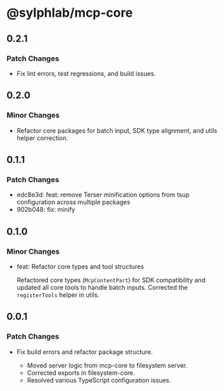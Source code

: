 # @sylphlab/mcp-core

## 0.2.1

### Patch Changes

- Fix lint errors, test regressions, and build issues.

## 0.2.0

### Minor Changes

- Refactor core packages for batch input, SDK type alignment, and utils helper correction.

## 0.1.1

### Patch Changes

- edc8e3d: feat: remove Terser minification options from tsup configuration across multiple packages
- 902b048: fix: minify

## 0.1.0

### Minor Changes

- feat: Refactor core types and tool structures

  Refactored core types (`McpContentPart`) for SDK compatibility and updated all core tools to handle batch inputs. Corrected the `registerTools` helper in utils.

## 0.0.1

### Patch Changes

- Fix build errors and refactor package structure.

  - Moved server logic from mcp-core to filesystem server.
  - Corrected exports in filesystem-core.
  - Resolved various TypeScript configuration issues.
